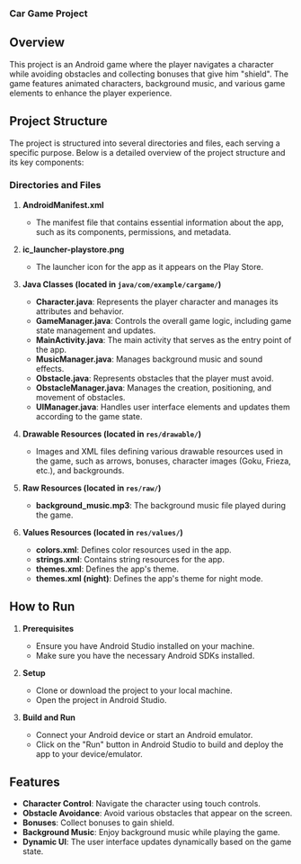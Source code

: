 ### Car Game Project

## Overview

This project is an Android game where the player navigates a character while avoiding obstacles and collecting bonuses that give him "shield". The game features animated characters, background music, and various game elements to enhance the player experience.

## Project Structure

The project is structured into several directories and files, each serving a specific purpose. Below is a detailed overview of the project structure and its key components:

### Directories and Files

1. **AndroidManifest.xml**
   - The manifest file that contains essential information about the app, such as its components, permissions, and metadata.

2. **ic_launcher-playstore.png**
   - The launcher icon for the app as it appears on the Play Store.

3. **Java Classes (located in `java/com/example/cargame/`)**
   - **Character.java**: Represents the player character and manages its attributes and behavior.
   - **GameManager.java**: Controls the overall game logic, including game state management and updates.
   - **MainActivity.java**: The main activity that serves as the entry point of the app.
   - **MusicManager.java**: Manages background music and sound effects.
   - **Obstacle.java**: Represents obstacles that the player must avoid.
   - **ObstacleManager.java**: Manages the creation, positioning, and movement of obstacles.
   - **UIManager.java**: Handles user interface elements and updates them according to the game state.

4. **Drawable Resources (located in `res/drawable/`)**
   - Images and XML files defining various drawable resources used in the game, such as arrows, bonuses, character images (Goku, Frieza, etc.), and backgrounds.

5. **Raw Resources (located in `res/raw/`)**
   - **background_music.mp3**: The background music file played during the game.

6. **Values Resources (located in `res/values/`)**
   - **colors.xml**: Defines color resources used in the app.
   - **strings.xml**: Contains string resources for the app.
   - **themes.xml**: Defines the app's theme.
   - **themes.xml (night)**: Defines the app's theme for night mode.

## How to Run

1. **Prerequisites**
   - Ensure you have Android Studio installed on your machine.
   - Make sure you have the necessary Android SDKs installed.

2. **Setup**
   - Clone or download the project to your local machine.
   - Open the project in Android Studio.

3. **Build and Run**
   - Connect your Android device or start an Android emulator.
   - Click on the "Run" button in Android Studio to build and deploy the app to your device/emulator.

## Features

- **Character Control**: Navigate the character using touch controls.
- **Obstacle Avoidance**: Avoid various obstacles that appear on the screen.
- **Bonuses**: Collect bonuses to gain shield.
- **Background Music**: Enjoy background music while playing the game.
- **Dynamic UI**: The user interface updates dynamically based on the game state.
